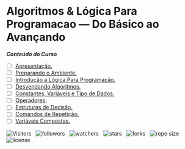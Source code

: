 <!-- TITLE -->
# Algoritmos & Lógica Para Programacao — Do Básico ao Avançando

***Conteúdo do Curso***

* [ ] [Apresentação.](https://github.com/Devsgeeknerd/mod-apr-alg-log-par-pro-bas-ava "Ver módulo")
* [ ] [Preparando o Ambiente.](https://github.com/Devsgeeknerd/mod-pre-amb-alg-log-par-pro-bas-ava "ver modulo")
* [ ] [Introdução a Lógica Para Programação.](https://github.com/Devsgeeknerd/mod-int-log-par-pro-alg-log-par-pro-bas-ava "Ver modulo")
* [ ] [Desvendando Algoritmos.](https://github.com/Devsgeeknerd/mod-des-alg-alg-log-par-pro-bas-ava "Ver modulo")
* [ ] [Constantes, Variáveis e Tipo de Dados.](https://github.com?Devsgeeknerd/mod-con-var-tip-dad-alg-log-par-pro-bas-ava "Ver modulo")
* [ ] [Operadores.](https://github.com/Desvgeeknerd/mod-ope-alg-log-par-pro-bas-ava "Ver modulo")
* [ ] [Estruturas de Decisão.](https://girhub.com?Desvgeeknerd/mod-est-dec-alg-log-par-pro-bas-ava "Ver modulo")
* [ ] [Comandos de Repetição.](https://github.com/Devsgeeknerd/mod-com-rep-alg-log-par-pro-bas-ava "Ver modulo")
* [ ] [Variáveis Compostas.](https://github.com/Devsgeeknerd/mod-var-com-alg-log-par-pro-bas-ava "ver modulo")
<!-- * [ ] [Resolvendo Exercício — Pseudocodigo.](https://github.com/Devsgeeknerd/mod-res-exe-pse-alg-log-par-pro-bas-ava "Ver modulo") -->
<!-- * [ ] [Resolvendo Algoritmos — Linguagem C.](https://github.com/Devsgeeknerd/mod-res-alg-lin-c-alg-log-par-pro-bas-ava "Ver modulo") -->
<!-- * [ ] [Resolvendo Algoritmos — Linguagem Java.](https://github.com/Devsfgeeknerd/mod-res-alg-lin-jav-alg-log-par-pro-bas-ava "Ver modulo") -->
<!-- * [ ] [Resolvendo Algoritmos — Linguagem Python.](https://github.com/Devsgeeknerd/mod-res-alg-lin-pyt-alg-log-par-pro-bas-ava "Ver modulo") -->
<!-- * [ ] [Resolvendo Algoritmos — Linguagem Scratch.](https://github.com/Devsgeeknerd/mod-res-alg-lin-scr-alg-log-par-pro-bas-ava "Ver modulo") -->
<!-- * [ ] [Resolvendo Algoritmos — Linguagem Potigol.](https://github.com/Devsgeeknerd/mod-res-alg-lin-pot-alg-log-par-pro-bas-ava "Ver modulo") -->

![Visitors](https://api.visitorbadge.io/api/visitors?path=Devsgeeknerd%2Fcur-alg-log-par-pro-bas-ava&label=VISITANTES&labelColor=%23f9e64f&countColor=%23008000&style=plastic "Total de Visitas")
&nbsp;
![followers](https://img.shields.io/github/followers/Devsgeeknerd?style=plastic&label=SEGUIDORES&labelColor=f9e64f "Total de Seguidores")
&nbsp;
![watchers](https://img.shields.io/github/watchers/Devsgeeknerd/cur-alg-log-par-pro-bas-ava?style=plastic&label=OBSERVADORES&labelColor=f9e64f "Total de Observadores")
&nbsp;
![stars](https://img.shields.io/github/stars/Devsgeeknerd/cur-alg-log-par-pro-bas-ava?style=plastic&label=ESTRELAS&labelColor=f9e64f "Total de Estrelas Recebidas")
&nbsp;
![forks](https://img.shields.io/github/forks/Devsgeeknerd/cur-alg-log-par-pro-bas-ava?style=plastic&label=BIFURCAÇÕES&labelColor=f9e64f "Total de Bifurcações")
&nbsp;
![repo size](https://img.shields.io/github/repo-size/Devsgeeknerd/cur-alg-log-par-pro-bas-ava?style=plastic&label=TAMANHO&labelColor=f9e64f "Tamanho do Repositório")
&nbsp;
![license](https://img.shields.io/github/license/Devsgeeknerd/cur-alg-log-par-pro-bas-ava?style=plastic&label=LICENÇA&labelColor=f9e64f "Licença do Repositório")
